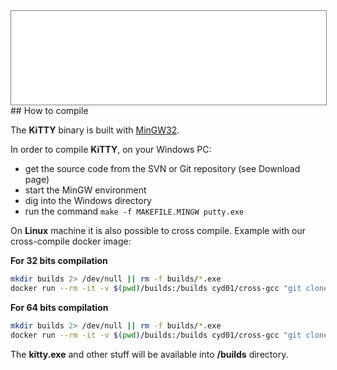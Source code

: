 <div style="text-align: center;"><iframe src="gad.html" frameborder="0" scrolling="no" style="border: 1px solid gray; padding: 0; overflow:hidden; scrolling: no; top:0; left: 0; width: 100%;" onload="this.style.height=(this.contentWindow.document.body.scrollHeight+5)+'px';"></iframe></div>
## How to compile

The **KiTTY** binary is built with [MinGW32](http://mingw.org/).

In order to compile **KiTTY**, on your Windows PC:

  * get the source code from the SVN or Git repository (see Download page)
  * start the MinGW environment
  * dig into the Windows directory
  * run the command `make -f MAKEFILE.MINGW putty.exe`

On **Linux** machine it is also possible to cross compile. Example with our cross-compile docker image:

**For 32 bits compilation**
```bash
mkdir builds 2> /dev/null || rm -f builds/*.exe
docker run --rm -it -v $(pwd)/builds:/builds cyd01/cross-gcc "git clone https://github.com/cyd01/KiTTY.git ; cd KiTTY/0.74_My_PuTTY/windows ; make -f MAKEFILE.MINGW cross ; cd /builds ; ls -l"
```

**For 64 bits compilation**
```bash
mkdir builds 2> /dev/null || rm -f builds/*.exe
docker run --rm -it -v $(pwd)/builds:/builds cyd01/cross-gcc "git clone https://github.com/cyd01/KiTTY.git ; cd KiTTY/0.74_My_PuTTY/windows ; make -f MAKEFILE.MINGW cross64 ; cd /builds ; ls -l"
```

The **kitty.exe** and other stuff will be available into **/builds** directory.
